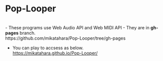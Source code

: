 # Pop-Looper
<br>
- These programs use Web Audio API and Web MIDI API
- They are in <b>gh-pages</b> branch.<br>
https://github.com/mikatahara/Pop-Looper/tree/gh-pages

- You can play to accsess as below. <br>
https://mikatahara.github.io/Pop-Looper/
